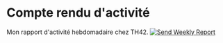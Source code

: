 #  Compte rendu d'activité
Mon rapport d'activité hebdomadaire chez TH42.
[![Send Weekly Report](https://github.com/Daw-Charles/cra-daw-charles/actions/workflows/main.yml/badge.svg)](https://github.com/Daw-Charles/cra-daw-charles/actions/workflows/main.yml)

